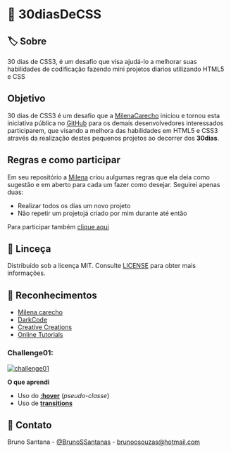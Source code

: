 # :rocket: 30diasDeCSS
## :label: Sobre
30 dias de CSS3, é um desafio que visa ajudá-lo a melhorar suas habilidades de codificação fazendo mini projetos diarios utilizando HTML5 e CSS

## Objetivo

30 dias de CSS3 é um desafio que a [MilenaCarecho][linkMilena] iniciou e tornou esta iniciativa pública no [GitHub][linkRepo] para os demais desenvolvedores interessados participarem, que visando a melhora das habilidades em HTML5 e CSS3 através da realização destes pequenos projetos ao decorrer dos **30dias**.

## Regras e como participar

Em seu repositório a [Milena][linkMilena] criou aulgumas regras que ela deia como sugestão e em aberto para cada um fazer como desejar. Seguirei apenas duas:
* Realizar todos os dias um novo projeto
* Não repetir um projetojá criado por mim durante até então
 
Para participar também [clique aqui][linkIssue]
 ## :page_facing_up: Linceça
 Distribuído sob a licença MIT. Consulte [LICENSE](https://opensource.org/licenses/MIT) para obter mais informações.
 
 ## :green_heart: Reconhecimentos
 
- [Milena carecho][linkMilena]
- [DarkCode][darkCode]
- [Creative Creations][creativeCreations]
- [Online Tutorials][onlineTutorials]

### Challenge01: 
 
[![challenge01](https://media.giphy.com/media/QycKsb7RvZYl4K5heV/giphy.gif)](https://github.com/BrunoSSantana/30diasDeCSS/tree/master/Challenges/Challenge01)

**O que aprendi**

* Uso do [**:hover**](https://developer.mozilla.org/pt-BR/docs/Web/CSS/:hover) (*pseudo-classe*)
* Uso de [**transitions**](https://developer.mozilla.org/pt-BR/docs/Web/CSS/CSS_Transitions/Using_CSS_transitions)

## :speech_balloon: Contato
Bruno Santana - [@BrunoSSantanas](https://twitter.com/BrunoSSantanas) - [brunoosouzas@hotmail.com](mailto:m.bluth@example.com)

[linkMilena]: https://github.com/MilenaCarecho
[linkRepo]: https://github.com/MilenaCarecho/30diasDeCSS
[linkIssue]: https://github.com/MilenaCarecho/30diasDeCSS/issues/1
[onlineTutorials]: https://www.youtube.com/channel/UCbwXnUipZsLfUckBPsC7Jog
[creativeCreations]: https://www.youtube.com/channel/UCOKmVksbzoKJKmtu7rlEM1A
[darkCode]: https://www.youtube.com/channel/UCD3KVjbb7aq2OiOffuungzw
